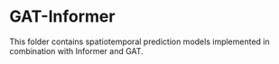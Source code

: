 # GAT-Informer
This folder contains spatiotemporal prediction models implemented in combination with Informer and GAT.
